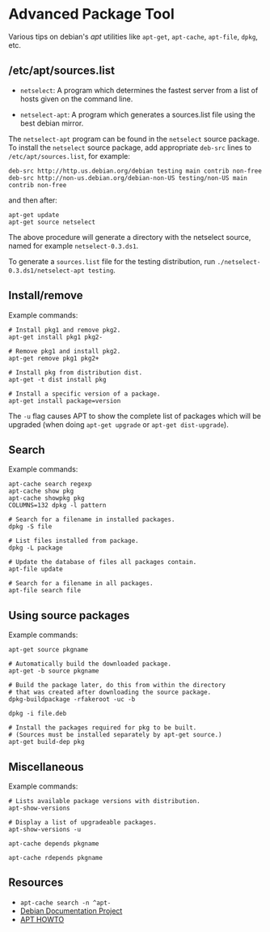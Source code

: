 Advanced Package Tool
=====================

Various tips on debian's *apt* utilities like `apt-get`, `apt-cache`, `apt-file`, `dpkg`, etc.

/etc/apt/sources.list
---------------------

- `netselect`:
  A program which determines the fastest server from a list of hosts given on the command line.

- `netselect-apt`:
  A program which generates a sources.list file using the best debian mirror.

The `netselect-apt` program can be found in the `netselect` source package.
To install the `netselect` source package,
add appropriate `deb-src` lines to `/etc/apt/sources.list`, for example:

    deb-src http://http.us.debian.org/debian testing main contrib non-free
    deb-src http://non-us.debian.org/debian-non-US testing/non-US main contrib non-free

and then after:

    apt-get update
    apt-get source netselect

The above procedure will generate a directory with the netselect source, named for example `netselect-0.3.ds1`.

To generate a `sources.list` file for the testing distribution,
run `./netselect-0.3.ds1/netselect-apt testing`.

Install/remove
--------------

Example commands:

    # Install pkg1 and remove pkg2.
    apt-get install pkg1 pkg2-
    
    # Remove pkg1 and install pkg2.
    apt-get remove pkg1 pkg2+

    # Install pkg from distribution dist. 
    apt-get -t dist install pkg
    
    # Install a specific version of a package.
    apt-get install package=version
    
The `-u` flag causes APT to show the complete list of packages which will be upgraded
(when doing `apt-get upgrade` or `apt-get dist-upgrade`).

Search
------

Example commands:

    apt-cache search regexp
    apt-cache show pkg
    apt-cache showpkg pkg
    COLUMNS=132 dpkg -l pattern
    
    # Search for a filename in installed packages.
    dpkg -S file
    
    # List files installed from package.
    dpkg -L package
    
    # Update the database of files all packages contain.
    apt-file update
    
    # Search for a filename in all packages.
    apt-file search file

Using source packages
---------------------

Example commands:

    apt-get source pkgname
    
    # Automatically build the downloaded package.
    apt-get -b source pkgname
    
    # Build the package later, do this from within the directory
    # that was created after downloading the source package.
    dpkg-buildpackage -rfakeroot -uc -b
    
    dpkg -i file.deb
    
    # Install the packages required for pkg to be built. 
    # (Sources must be installed separately by apt-get source.)
    apt-get build-dep pkg

Miscellaneous
-------------

Example commands:

    # Lists available package versions with distribution.
    apt-show-versions
    
    # Display a list of upgradeable packages.
    apt-show-versions -u
    
    apt-cache depends pkgname
    
    apt-cache rdepends pkgname

Resources
---------

- `apt-cache search -n ^apt-`
- [Debian Documentation Project][1]
- [APT HOWTO][2]

[1]: http://www.debian.org/doc/ddp
[2]: http://www.debian.org/doc/manuals/apt-howto/index.en.html

